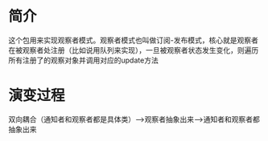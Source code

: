 # 简介
这个包用来实现观察者模式。观察者模式也叫做订阅-发布模式，核心就是观察者在被观察者处注册（比如说用队列来实现），一旦被观察者状态发生变化，则遍历所有注册了的观察对象并调用对应的update方法

# 演变过程
双向耦合（通知者和观察者都是具体类）-->观察者抽象出来-->通知者和观察者都抽象出来